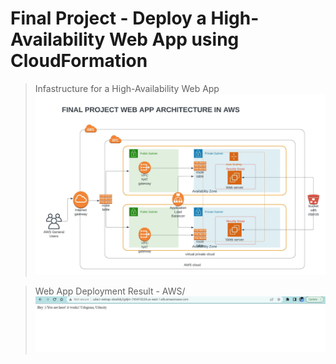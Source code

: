 # Final Project - Deploy a High-Availability Web App using CloudFormation 

>Infastructure for a High-Availability Web App
![img-1](/AWSDiagram.jpeg)

>Web App Deployment Result - AWS/
![img-1](/Images/Wep-App-Page-Result.jpg)
